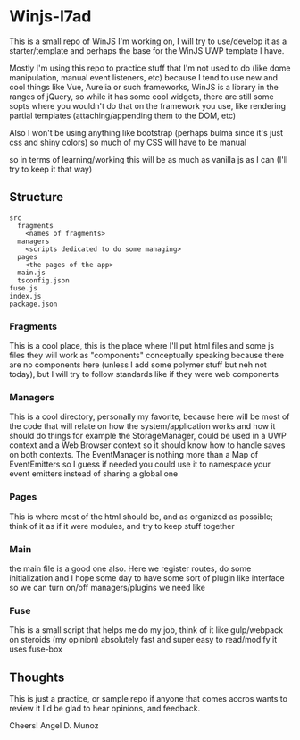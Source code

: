 # Winjs-l7ad

This is a small repo of WinJS I'm working on, I will try to use/develop it as a starter/template and perhaps the base for the WinJS UWP template I have.

Mostly I'm using this repo to practice stuff that I'm not used to do (like dome manipulation, manual event listeners, etc) because I tend to use new and cool things
like Vue, Aurelia or such frameworks, WinJS is a library in the ranges of jQuery, so while it has some cool widgets, there are still some sopts
where you wouldn't do that on the framework you use, like rendering partial templates (attaching/appending them to the DOM, etc)

Also I won't be using anything like bootstrap (perhaps bulma since it's just css and shiny colors) so much of my CSS will have to be manual

so in terms of learning/working this will be as much as vanilla js as I can (I'll try to keep it that way)


## Structure
```
src
  fragments
    <names of fragments>
  managers
    <scripts dedicated to do some managing>
  pages
    <the pages of the app>
  main.js
  tsconfig.json
fuse.js
index.js
package.json
```

### Fragments
This is a cool place, this is the place where I'll put html files and some js files they will work as "components" conceptually  speaking
because there are no components here (unless I add some polymer stuff but neh not today), but I will try to follow standards like if they were web components

### Managers
This is a cool directory, personally my favorite, because here will be most of the code that will relate on how the system/application works and how it should do things
for example the StorageManager, could be used in a UWP context and a Web Browser context so it should know how to handle saves on both contexts. 
The EventManager is nothing more than a Map of EventEmitters so I guess if needed you could use it to namespace your event emitters instead of sharing a global one

### Pages
This is where most of the html should be, and as organized as possible; think of it  as if it were modules, and try to keep stuff together

### Main
the main file is a good one also. Here we register routes, do some initialization and I hope some day to have some sort of plugin like interface so we can turn on/off managers/plugins we need like

### Fuse
This is a small script that helps me do my job, think of it like gulp/webpack on steroids (my opinion) absolutely fast and super easy to read/modify it uses fuse-box


## Thoughts
This is just a practice, or sample repo if anyone that comes accros wants to review it I'd be glad to hear opinions, and feedback.


Cheers!
Angel D. Munoz